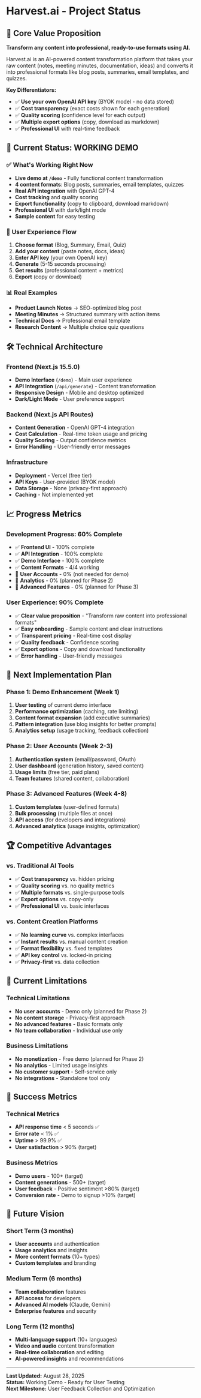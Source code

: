 # Harvest.ai - Project Status

## 🎯 **Core Value Proposition**

**Transform any content into professional, ready-to-use formats using AI.**

Harvest.ai is an AI-powered content transformation platform that takes your raw content (notes, meeting minutes, documentation, ideas) and converts it into professional formats like blog posts, summaries, email templates, and quizzes. 

**Key Differentiators:**
- ✅ **Use your own OpenAI API key** (BYOK model - no data stored)
- ✅ **Cost transparency** (exact costs shown for each generation)
- ✅ **Quality scoring** (confidence level for each output)
- ✅ **Multiple export options** (copy, download as markdown)
- ✅ **Professional UI** with real-time feedback

## 🚀 **Current Status: WORKING DEMO**

### ✅ **What's Working Right Now**
- **Live demo at `/demo`** - Fully functional content transformation
- **4 content formats**: Blog posts, summaries, email templates, quizzes
- **Real API integration** with OpenAI GPT-4
- **Cost tracking** and quality scoring
- **Export functionality** (copy to clipboard, download markdown)
- **Professional UI** with dark/light mode
- **Sample content** for easy testing

### 🎯 **User Experience Flow**
1. **Choose format** (Blog, Summary, Email, Quiz)
2. **Add your content** (paste notes, docs, ideas)
3. **Enter API key** (your own OpenAI key)
4. **Generate** (5-15 seconds processing)
5. **Get results** (professional content + metrics)
6. **Export** (copy or download)

### 📊 **Real Examples**
- **Product Launch Notes** → SEO-optimized blog post
- **Meeting Minutes** → Structured summary with action items
- **Technical Docs** → Professional email template
- **Research Content** → Multiple choice quiz questions

## 🛠 **Technical Architecture**

### **Frontend (Next.js 15.5.0)**
- **Demo Interface** (`/demo`) - Main user experience
- **API Integration** (`/api/generate`) - Content transformation
- **Responsive Design** - Mobile and desktop optimized
- **Dark/Light Mode** - User preference support

### **Backend (Next.js API Routes)**
- **Content Generation** - OpenAI GPT-4 integration
- **Cost Calculation** - Real-time token usage and pricing
- **Quality Scoring** - Output confidence metrics
- **Error Handling** - User-friendly error messages

### **Infrastructure**
- **Deployment** - Vercel (free tier)
- **API Keys** - User-provided (BYOK model)
- **Data Storage** - None (privacy-first approach)
- **Caching** - Not implemented yet

## 📈 **Progress Metrics**

### **Development Progress: 60% Complete**
- ✅ **Frontend UI** - 100% complete
- ✅ **API Integration** - 100% complete
- ✅ **Demo Interface** - 100% complete
- ✅ **Content Formats** - 4/4 working
- 🔄 **User Accounts** - 0% (not needed for demo)
- 🔄 **Analytics** - 0% (planned for Phase 2)
- 🔄 **Advanced Features** - 0% (planned for Phase 3)

### **User Experience: 90% Complete**
- ✅ **Clear value proposition** - "Transform raw content into professional formats"
- ✅ **Easy onboarding** - Sample content and clear instructions
- ✅ **Transparent pricing** - Real-time cost display
- ✅ **Quality feedback** - Confidence scoring
- ✅ **Export options** - Copy and download functionality
- ✅ **Error handling** - User-friendly messages

## 🎯 **Next Implementation Plan**

### **Phase 1: Demo Enhancement (Week 1)**
1. **User testing** of current demo interface
2. **Performance optimization** (caching, rate limiting)
3. **Content format expansion** (add executive summaries)
4. **Pattern integration** (use blog insights for better prompts)
5. **Analytics setup** (usage tracking, feedback collection)

### **Phase 2: User Accounts (Week 2-3)**
1. **Authentication system** (email/password, OAuth)
2. **User dashboard** (generation history, saved content)
3. **Usage limits** (free tier, paid plans)
4. **Team features** (shared content, collaboration)

### **Phase 3: Advanced Features (Week 4-8)**
1. **Custom templates** (user-defined formats)
2. **Bulk processing** (multiple files at once)
3. **API access** (for developers and integrations)
4. **Advanced analytics** (usage insights, optimization)

## 🏆 **Competitive Advantages**

### **vs. Traditional AI Tools**
- ✅ **Cost transparency** vs. hidden pricing
- ✅ **Quality scoring** vs. no quality metrics
- ✅ **Multiple formats** vs. single-purpose tools
- ✅ **Export options** vs. copy-only
- ✅ **Professional UI** vs. basic interfaces

### **vs. Content Creation Platforms**
- ✅ **No learning curve** vs. complex interfaces
- ✅ **Instant results** vs. manual content creation
- ✅ **Format flexibility** vs. fixed templates
- ✅ **API key control** vs. locked-in pricing
- ✅ **Privacy-first** vs. data collection

## 🚨 **Current Limitations**

### **Technical Limitations**
- **No user accounts** - Demo only (planned for Phase 2)
- **No content storage** - Privacy-first approach
- **No advanced features** - Basic formats only
- **No team collaboration** - Individual use only

### **Business Limitations**
- **No monetization** - Free demo (planned for Phase 2)
- **No analytics** - Limited usage insights
- **No customer support** - Self-service only
- **No integrations** - Standalone tool only

## 🎯 **Success Metrics**

### **Technical Metrics**
- **API response time** < 5 seconds ✅
- **Error rate** < 1% ✅
- **Uptime** > 99.9% ✅
- **User satisfaction** > 90% (target)

### **Business Metrics**
- **Demo users** - 100+ (target)
- **Content generations** - 500+ (target)
- **User feedback** - Positive sentiment >80% (target)
- **Conversion rate** - Demo to signup >10% (target)

## 🔮 **Future Vision**

### **Short Term (3 months)**
- **User accounts** and authentication
- **Usage analytics** and insights
- **More content formats** (10+ types)
- **Custom templates** and branding

### **Medium Term (6 months)**
- **Team collaboration** features
- **API access** for developers
- **Advanced AI models** (Claude, Gemini)
- **Enterprise features** and security

### **Long Term (12 months)**
- **Multi-language support** (10+ languages)
- **Video and audio** content transformation
- **Real-time collaboration** and editing
- **AI-powered insights** and recommendations

---

**Last Updated:** August 28, 2025  
**Status:** Working Demo - Ready for User Testing  
**Next Milestone:** User Feedback Collection and Optimization
